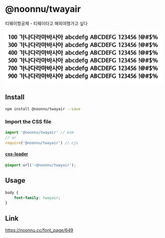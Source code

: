 # @noonnu/twayair

티웨이항공체 - 티웨이타고 해외여행가고 싶다

![example](./example.png)

## Install

```bash
npm install @noonnu/twayair --save
```

### Import the CSS file

```js
import '@noonnu/twayair' // esm
// or
require('@noonnu/twayair') // cjs
```

#### [css-loader](https://github.com/webpack-contrib/css-loader)

```css
@import url('~@noonnu/twayair');
```

## Usage

```css
body {
    font-family: twayair;
}
```

## Link

https://noonnu.cc/font_page/649
